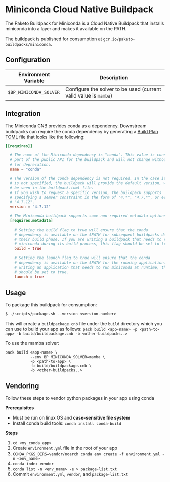 # Miniconda Cloud Native Buildpack

The Paketo Buildpack for Miniconda is a Cloud Native Buildpack that installs
miniconda into a layer and makes it available on the PATH.

The buildpack is published for consumption at `gcr.io/paketo-buildpacks/miniconda`.

## Configuration

|  Environment Variable  | Description                                                      |
|------------------------|------------------------------------------------------------------|
| `$BP_MINICONDA_SOLVER` | Configure the solver to be used (current valid value is `mamba`) |

## Integration

The Miniconda CNB provides conda as a dependency. Downstream buildpacks can
require the conda dependency by generating a [Build Plan
TOML](https://github.com/buildpacks/spec/blob/master/buildpack.md#build-plan-toml)
file that looks like the following:

```toml
[[requires]]

  # The name of the Miniconda dependency is "conda". This value is considered
  # part of the public API for the buildpack and will not change without a plan
  # for deprecation.
  name = "conda"

  # The version of the conda dependency is not required. In the case it
  # is not specified, the buildpack will provide the default version, which can
  # be seen in the buildpack.toml file.
  # If you wish to request a specific version, the buildpack supports
  # specifying a semver constraint in the form of "4.*", "4.7.*", or even
  # "4.7.12".
  version = "4.7.12"

  # The Miniconda buildpack supports some non-required metadata options.
  [requires.metadata]

    # Setting the build flag to true will ensure that the conda
    # dependency is available on the $PATH for subsequent buildpacks during
    # their build phase. If you are writing a buildpack that needs to run
    # miniconda during its build process, this flag should be set to true.
    build = true

    # Setting the launch flag to true will ensure that the conda
    # dependency is available on the $PATH for the running application. If you are
    # writing an application that needs to run miniconda at runtime, this flag
    # should be set to true.
    launch = true
```

## Usage

To package this buildpack for consumption:

```
$ ./scripts/package.sh --version <version-number>
```

This will create a `buildpackage.cnb` file under the `build` directory which you
can use to build your app as follows:
`pack build <app-name> -p <path-to-app> -b build/buildpackage.cnb -b <other-buildpacks..>`

To use the mamba solver:

```shell
pack build <app-name> \
           --env BP_MINICONDA_SOLVER=mamba \
           -p <path-to-app> \
           -b build/buildpackage.cnb \
           -b <other-buildpacks..>
```

## Vendoring

Follow these steps to vendor python packages in your app using conda

**Prerequisites**
- Must be run on linux OS and **case-sensitive file system**
- Install conda build tools: `conda install conda-build`

**Steps**
1. `cd <my_conda_app>`
1. Create `environment.yml` file in the root of your app
1. `CONDA_PKGS_DIRS=vendor/noarch conda env create -f environment.yml -n <env_name>`
1. `conda index vendor`
1. `conda list -n <env_name> -e > package-list.txt`
1. Commit `environment.yml`, `vendor`, and `package-list.txt`
